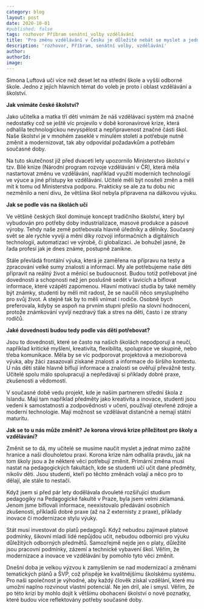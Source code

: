 ```yaml
---
category: blog
layout: post
date: 2020-10-01
#published: false
tags: rozhovor Příbram senátní_volby vzdělávání 
title: 'Pro změnu vzdělávání v Česku je důležité nebát se myslet a jednat mimo zažité hranice'
description: 'rozhovor, Příbram, senátní volby, vzdělávání' 
author: 
authorId: 
image: 
---
```


Simona Luftová učí více než deset let na střední škole a vyšší odborné škole. Jedno z jejích hlavních témat do voleb je proto i oblast vzdělávání a školství. 

**Jak vnímáte české školství?**

Jako učitelka a matka tří dětí vnímám že náš vzdělávací systém má značné nedostatky což se ještě víc projevilo v době koronavirové krize, která odhalila technologickou nevyspělost a nepřipravenost značné části škol. Naše školství je v mnohém zaseklé v minulém století a potřebuje nutně změnit a modernizovat, tak aby odpovídal požadavkům a potřebám současné doby.

Na tuto skutečnost již před dvaceti lety upozornilo Ministerstvo školství v tzv. Bílé knize (Národní program rozvoje vzdělávání v ČR), která měla nastartovat změnu ve vzdělávání, například využití moderních technologií ve výuce a jiné přístupy ke vzdělávání. Učitelé měli být nositeli změn a měli mít k tomu od Ministerstva podporu. Prakticky se ale za tu dobu nic nezměnilo a není divu, že většina škol nebyla připravena na dálkovou výuku.

**Jak se podle vás na školách učí**

Ve většině českých škol dominuje koncept tradičního školství, který byl vybudován pro potřeby doby industrializace, masové produkce a pásové výroby. Tehdy naše země potřebovala hlavně úředníky a dělníky. Současný svět se ale rychle vyvíjí a mění díky rozvoji informačních a digitálních technologií, automatizaci ve výrobě, či globalizaci. Je bohužel jasné, že řada profesí jak je dnes známe, postupně zanikne.  


Stále převládá frontální výuka, která je zaměřena na přípravu na testy a zpracování velké sumy znalostí a informací. My ale potřebujeme naše děti připravit na reálný život a měnící se budoucnost. Budou totiž potřebovat jiné dovednosti a schopnosti než jen poslušně sedět v lavicích a biflovat informace, které vzápětí zapomenou. Hlavní motivací studia by také neměly být známky, studenti by měli mít radost, že se naučili něco 
smysluplného pro svůj život. A stejně tak by to měli vnímat i rodiče. Osobně bych preferovala, kdyby se aspoň na prvním stupni přešlo na slovní hodnocení, protože známkování vyvíjí nezdravý tlak a stres na děti, často i ze strany rodičů.

**Jaké dovednosti budou tedy podle vás děti potřebovat?** 

Jsou to dovednosti, které se často na našich školách nepodporují a neučí, například kritické myšlení, kreativita, flexibilita, spolupráce ve skupině, nebo třeba komunikace. Měla by se víc podporovat projektová a mezioborová výuka, aby žáci zasazovali získané znalosti a informace do širšího kontextu. U nás děti stále hlavně biflují informace a znalosti se ověřují převážně testy. Učitelé spolu málo spolupracují a nepředávají si příklady dobré praxe, zkušenosti a vědomostí.

V současné době vedu projekt, kde je naším partnerem střední škola z Islandu. Mají tam například předměty jako kreativita a inovace, studenti jsou vedeni k samostatnosti a zodpovědnosti v učení, používají otevřené zdroje a moderní technologie. Mají možnost se vzdělávat distančně a nemají státní maturitu. 

**Jak se to u nás může změnit?** **Je korona virová krize příležitost pro školy a vzdělávání?**

Změnit se to dá, my učitelé se musíme naučit myslet a jednat mimo zažité hranice a naši dlouholetou praxi. Korona krize nám odhalila pravdu, jak na tom školy jsou a že některé věci potřebují změnit. Primární změna musí nastat na pedagogických fakultách, kde se studenti učí učit dané předměty, nikoliv děti. Jsou studenti, kteří po těchto změnách volají a něco pro to dělají, ale stále to nestačí. 

Když jsem si před pár lety dodělávala dvouleté rozšiřující studium pedagogiky na Pedagogické fakultě v Praze, byla jsem velmi zklamaná. Jenom jsme biflovali informace, neexistovalo předávání osobních zkušenosti, příkladů dobré praxe (až na 2 externisty z praxe), příklady inovace či modernizace stylu výuky. 

Stát musí investovat do platů pedagogů. Když nebudou zajímavé platové podmínky, šikovní mladí lidé nepůjdou učit, nebudou odborníci pro výuku důležitých odborných předmětů. Samozřejmě nejde jen o platy, důležité jsou pracovní podmínky, zázemí a technické vybavení škol. Věřím, že modernizace a inovace ve vzdělávání by pomohlo tyto věci změnit. 

Dnešní doba je velkou výzvou k zamyšlením se nad modernizací a změnami tematických plánů a ŠVP, což přispěje ke kvalitnějšímu školskému systému. Pro naši společnost je výhodné, aby každý člověk získal vzdělání, které mu umožní naplno rozvinout vlastní potenciál. Ne jen dril, ale i smysl. Věřím, že po této krizi by mohlo dojít k většímu obohacení školství o nové poznatky, které budou více reflektovány potřeby současné doby.


